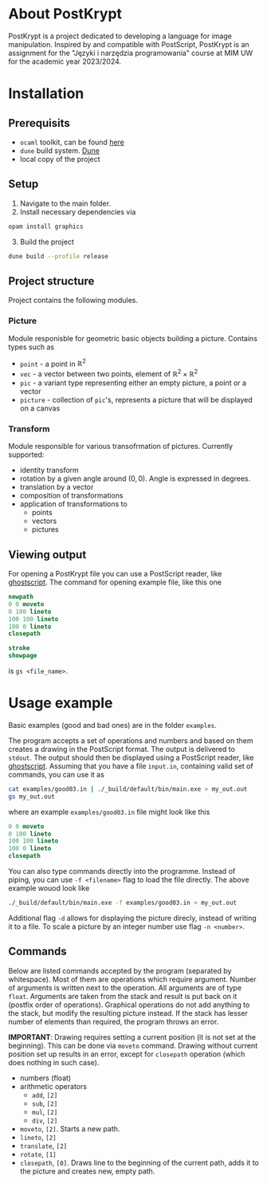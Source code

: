 # About PostKrypt

PostKrypt is a project dedicated to developing a language for image
manipulation. Inspired by and compatible with PostScript, PostKrypt is an
assignment for the "Języki i narzędzia programowania" course at MIM UW for the
academic year 2023/2024.

# Installation
## Prerequisits
- `ocaml` toolkit, can be found [here](https://opam.ocaml.org/doc/Install.html)
- `dune` build system. [Dune](https://dune.build/)
- local copy of the project

## Setup
1. Navigate to the main folder.
2. Install necessary dependencies via
```bash
opam install graphics
```
3. Build the project
```bash
dune build --profile release
```


## Project structure
Project contains the following modules.

### Picture
Module responisble for geometric basic objects building a picture.
Contains types such as 
- `point` - a point in $\mathbb{R}^2$
- `vec` - a vector between two points, element of $\mathbb{R}^2 \times \mathbb{R}^2$
- `pic` - a variant type representing either an empty picture, a point or a vector
- `picture` - collection of `pic`'s, represents a picture that will be displayed on a canvas


### Transform
Module responsible for various transofrmation of pictures.
Currently supported:
- identity transform
- rotation by a given angle around $(0,0)$. Angle is expressed in degrees.
- translation by a vector
- composition of transformations
- application of transformations to
    - points
    - vectors
    - pictures

## Viewing output
For opening a PostKrypt file you can use a PostScript reader, like
[ghostscript](https://www.ghostscript.com/).
The command for opening example file, like this one
```postscript
newpath      
0 0 moveto   
0 100 lineto 
100 100 lineto 
100 0 lineto 
closepath    

stroke      
showpage   
```
is `gs <file_name>`.

# Usage example
Basic examples (good and bad ones) are in the folder `examples`.

The program accepts a set of operations and numbers and based on them creates a drawing in the PostScript format.
The output is delivered to `stdout`. The output should then be displayed using
a PostScript reader, like [ghostscript](https://www.ghostscript.com/).
Assuming that you have a file `input.in`, containing valid set of commands, you can use it as
```bash
cat examples/good03.in | ./_build/default/bin/main.exe > my_out.out 
gs my_out.out
```
where an example `examples/good03.in` file might look like this
```postscript
0 0 moveto
0 100 lineto
100 100 lineto
100 0 lineto
closepath
```
<!-- TODO: sample picture-->
You can also type commands directly into the programme.
Instead of piping, you can use `-f <filename>` flag to load the file directly. The above example wouod look like 
```bash
./_build/default/bin/main.exe -f examples/good03.in > my_out.out 
```
Additional flag `-d` allows for displaying the picture direcly, instead of writing it to a file.
To scale a picture by an integer number use flag `-n <number>`.

## Commands
Below are listed commands accepted by the program (separated by whitespace).
Most of them are operations which require argument. 
Number of arguments is written next to the operation. All arguments are of type `float`.
Arguments are taken from the stack and result is
put back on it (postfix order of operations).
Graphical operations do not add anything to the stack, but modify the resulting picture instead.
If the stack has lesser number of elements than required, the program throws an error.

**IMPORTANT**: Drawing requires setting a current position (it is not set at the beginning). This can be done via `moveto` command.
Drawing without current position set up results in an error, except for `closepath` operation (which does nothing in such case).

- numbers (float)
- arithmetic operators
    - `add`, `[2]`
    - `sub`, `[2]`
    - `mul`, `[2]`
    - `div`, `[2]`
- `moveto`, `[2]`. Starts a new path.
- `lineto`, `[2]`
- `translate`, `[2]`
- `rotate`, `[1]`
- `closepath`, `[0]`. Draws line to the beginning of the current path, adds it
to the picture and creates new, empty path.



